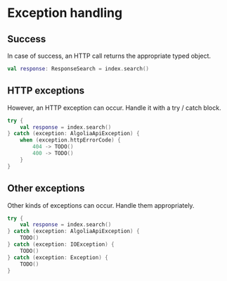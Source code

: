 # Exception handling

## Success

In case of success, an HTTP call returns the appropriate typed object.

```kotlin
val response: ResponseSearch = index.search()
```

## HTTP exceptions

However, an HTTP exception can occur. Handle it with a try / catch block.

```kotlin
try {
    val response = index.search()
} catch (exception: AlgoliaApiException) {
    when (exception.httpErrorCode) {
        404 -> TODO()
        400 -> TODO()
    }
}
```

## Other exceptions

Other kinds of exceptions can occur. Handle them appropriately.

```kotlin
try {
    val response = index.search()
} catch (exception: AlgoliaApiException) {
    TODO()
} catch (exception: IOException) {
    TODO()
} catch (exception: Exception) {
    TODO()
}
```
